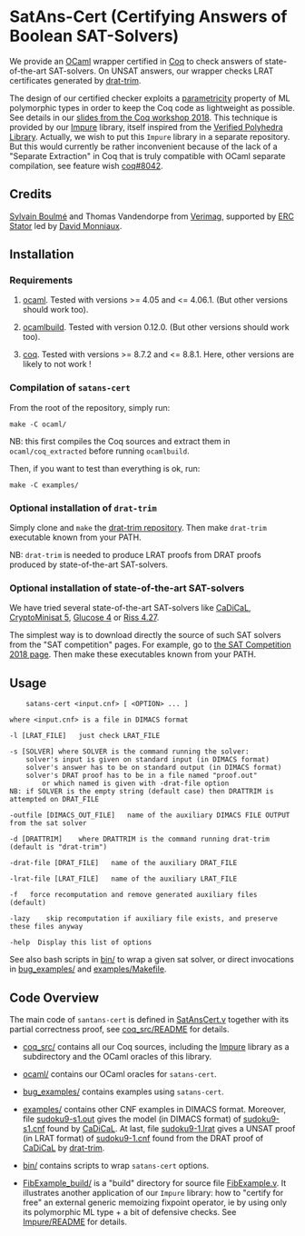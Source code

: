 # SatAns-Cert (Certifying Answers of Boolean SAT-Solvers)

We provide an [OCaml](http://ocaml.org/) wrapper certified in [Coq](https://coq.inria.fr/) to check answers of state-of-the-art SAT-solvers.
On UNSAT answers, our wrapper checks LRAT certificates generated by [drat-trim](https://github.com/marijnheule/drat-trim).

The design of our certified checker exploits a [parametricity](http://homepages.inf.ed.ac.uk/wadler/topics/parametricity.html) property of ML polymorphic types in order to keep the Coq code as lightweight as possible.
See details in our [slides from the Coq workshop 2018](https://coqworkshop2018.inria.fr/files/2018/07/coq2018_talk_boulme.pdf).
This technique is provided by our [Impure](coq_src/Impure) library, itself inspired from the [Verified Polyhedra Library](https://github.com/VERIMAG-Polyhedra/VPL). Actually, we wish to put this `Impure` library in a separate repository. But this would currently be rather inconvenient because of the lack of a "Separate Extraction" in Coq that is truly compatible with OCaml separate compilation, see feature wish [coq#8042](https://github.com/coq/coq/issues/8042).

## Credits

[Sylvain Boulmé](mailto:Sylvain.Boulme@univ-grenoble-alpes.fr) and Thomas Vandendorpe from [Verimag](http://www-verimag.imag.fr/), supported by [ERC Stator](http://stator.imag.fr/w/index.php/Main_Page)
led by [David Monniaux](http://www-verimag.imag.fr/~monniaux/).

## Installation

### Requirements

1. [ocaml](https://ocaml.org/docs/install.html). Tested with versions >= 4.05 and <= 4.06.1. (But other versions should work too).

2. [ocamlbuild](https://github.com/ocaml/ocamlbuild). Tested with version 0.12.0. (But other versions should work too).

3. [coq](https://coq.inria.fr/). Tested with versions >= 8.7.2 and <= 8.8.1. Here, other versions are likely to not work !

### Compilation of `satans-cert`

From the root of the repository, simply run:

    make -C ocaml/

NB: this first compiles the Coq sources and extract them in `ocaml/coq_extracted` before running `ocamlbuild`.

Then, if you want to test than everything is ok, run:

    make -C examples/

### Optional installation of `drat-trim`

Simply clone and `make` the [drat-trim repository](https://github.com/marijnheule/drat-trim).
Then make `drat-trim` executable known from your PATH.

NB: `drat-trim` is needed to produce LRAT proofs from DRAT proofs produced by state-of-the-art SAT-solvers.

### Optional installation of state-of-the-art SAT-solvers

We have tried several state-of-the-art SAT-solvers like [CaDiCaL](http://fmv.jku.at/cadical/), [CryptoMinisat 5](https://github.com/msoos/cryptominisat),
[Glucose 4](http://www.labri.fr/perso/lsimon/glucose/) or [Riss 4.27](http://tools.computational-logic.org/content/riss.php).

The simplest way is to download directly the source of such SAT solvers from the "SAT competition" pages.
For example, go to [the SAT Competition 2018 page](http://sat2018.forsyte.tuwien.ac.at/index.php?cat=solvers).
Then make these executables known from your PATH.

## Usage


        satans-cert <input.cnf> [ <OPTION> ... ]

    where <input.cnf> is a file in DIMACS format

    -l [LRAT_FILE] 	 just check LRAT_FILE

    -s [SOLVER] where SOLVER is the command running the solver:
        solver's input is given on standard input (in DIMACS format)
	    solver's answer has to be on standard output (in DIMACS format)
	    solver's DRAT proof has to be in a file named "proof.out" 
		    or which named is given with -drat-file option
	NB: if SOLVER is the empty string (default case) then DRATTRIM is attempted on DRAT_FILE

    -outfile [DIMACS_OUT_FILE] 	 name of the auxiliary DIMACS FILE OUTPUT from the sat solver 

    -d [DRATTRIM] 	 where DRATTRIM is the command running drat-trim (default is "drat-trim")

    -drat-file [DRAT_FILE] 	 name of the auxiliary DRAT_FILE 

    -lrat-file [LRAT_FILE] 	 name of the auxiliary LRAT_FILE 

    -f 	 force recomputation and remove generated auxiliary files (default)

    -lazy 	 skip recomputation if auxiliary file exists, and preserve these files anyway

    -help  Display this list of options


See also bash scripts in [bin/](https://github.com/boulme/satans-cert/tree/master/bin) to wrap a given sat solver,
or direct invocations in [bug_examples/](bug_examples) and [examples/Makefile](examples/Makefile).

## Code Overview

The main code of `santans-cert` is defined in [SatAnsCert.v](coq_src/SatAnsCert.v) together with its partial correctness proof, see [coq_src/README](coq_src/) for details.

- [coq_src/](coq_src) contains all our Coq sources, including the [Impure](coq_src/Impure) library as a subdirectory and the OCaml oracles of this library.

- [ocaml/](ocaml) contains our OCaml oracles for `satans-cert`.

- [bug_examples/](bug_examples) contains examples using `satans-cert`.

- [examples/](examples) contains other CNF examples in DIMACS format.
Moreover, file [sudoku9-s1.out](examples/sudoku9-s1.out) gives the model (in DIMACS format) of [sudoku9-s1.cnf](examples/sudoku9-s1.cnf) found by [CaDiCaL](http://fmv.jku.at/cadical/).
At last, file [sudoku9-1.lrat](examples/sudoku9-1.lrat) gives a UNSAT proof (in LRAT format) of [sudoku9-1.cnf](examples/sudoku9-1.cnf) found from the DRAT proof of [CaDiCaL](http://fmv.jku.at/cadical/)
by [drat-trim](https://www.cs.utexas.edu/~marijn/drat-trim/).

- [bin/](bin) contains scripts to wrap `satans-cert` options.

- [FibExample_build/](FibExample_build) is a "build" directory for source file [FibExample.v](coq_src/Impure/FibExample.v). It illustrates another application of our `Impure` library: how to "certify for free" an external generic memoizing fixpoint operator, ie by using only its polymorphic ML type + a bit of defensive checks. See [Impure/README](coq_src/Impure) for details.

